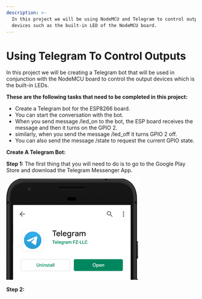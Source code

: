 ```yaml
---
description: >-
  In this project we will be using NodeMCU and Telegram to control output
  devices such as the built-in LED of the NodeMCU board.
---
```


# Using Telegram To Control Outputs

In this project we will be creating a Telegram bot that will be used in conjunction with the NodeMCU board to control the output devices which is the built-in LEDs. 

**These are the following tasks that need to be completed in this project:**

* Create a Telegram bot for the ESP8266 board.
* You can start the conversation with the bot.
* When you send message /led\_on to the bot, the ESP board receives the message and then it turns on the GPIO 2. 
* similarly, when you send the message /led\_off it turns GPIO 2 off. 
* You can also send the message /state to request the current GPIO state. 

**Create A Telegram Bot:**

**Step 1:** The first thing that you will need to do is to go to the Google Play Store and download the Telegram Messenger App.

![](.gitbook/assets/install-telegram.png)

**Step 2:** 

